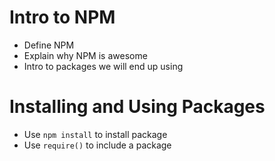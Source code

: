 # Intro to NPM

* Define NPM
* Explain why NPM is awesome
* Intro to packages we will end up using

# Installing and Using Packages

* Use `npm install` to install package
* Use `require()` to include a package